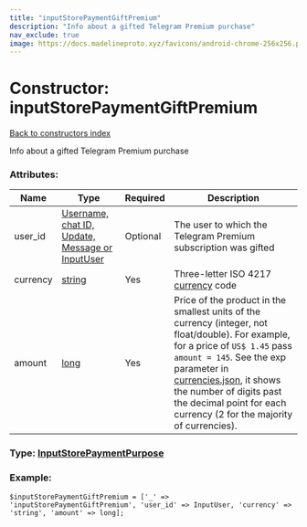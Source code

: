 ```yaml
---
title: "inputStorePaymentGiftPremium"
description: "Info about a gifted Telegram Premium purchase"
nav_exclude: true
image: https://docs.madelineproto.xyz/favicons/android-chrome-256x256.png
---
```

# Constructor: inputStorePaymentGiftPremium  
[Back to constructors index](/API_docs/constructors/index.html)



Info about a gifted Telegram Premium purchase

### Attributes:

| Name     |    Type       | Required | Description |
|----------|---------------|----------|-------------|
|user\_id|[Username, chat ID, Update, Message or InputUser](/API_docs/types/InputUser.html) | Optional|The user to which the Telegram Premium subscription was gifted|
|currency|[string](/API_docs/types/string.html) | Yes|Three-letter ISO 4217 [currency](https://core.telegram.org/bots/payments#supported-currencies) code|
|amount|[long](/API_docs/types/long.html) | Yes|Price of the product in the smallest units of the currency (integer, not float/double). For example, for a price of `US$ 1.45` pass `amount = 145`. See the exp parameter in [currencies.json](https://core.telegram.org/bots/payments/currencies.json), it shows the number of digits past the decimal point for each currency (2 for the majority of currencies).|



### Type: [InputStorePaymentPurpose](/API_docs/types/InputStorePaymentPurpose.html)


### Example:

```
$inputStorePaymentGiftPremium = ['_' => 'inputStorePaymentGiftPremium', 'user_id' => InputUser, 'currency' => 'string', 'amount' => long];
```  
